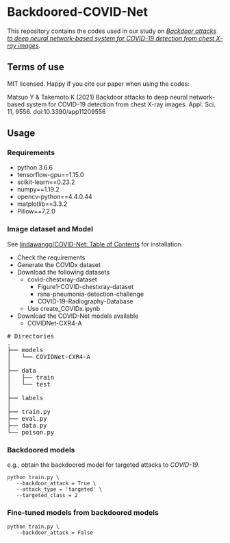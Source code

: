 # Backdoored-COVID-Net

This repository contains the codes used in our study on [*Backdoor attacks to deep neural network-based system for COVID-19 detection from chest X-ray images*](https://doi.org/10.3390/app11209556).

## Terms of use
MIT licensed. Happy if you cite our paper when using the codes:

Matsuo Y & Takemoto K (2021) Backdoor attacks to deep neural network-based system for COVID-19 detection from chest X-ray images. Appl. Sci. 11, 9556. doi:10.3390/app11209556

## Usage
### Requirements
- python 3.6.6
- tensorflow-gpu==1.15.0
- scikit-learn==0.23.2
- numpy==1.19.2
- opencv-python==4.4.0.44
- matplotlib==3.3.2
- Pillow==7.2.0

### Image dataset and Model
See [lindawangg/COVID-Net: Table of Contents](https://github.com/lindawangg/COVID-Net#table-of-contents) for installation.
- Check the requirements
- Generate the COVIDx dataset
- Download the following datasets
  - covid-chestxray-dataset
    - Figure1-COVID-chestxray-dataset
    - rsna-pneumonia-detection-challenge
    - COVID-19-Radiography-Database
  - Use create_COVIDx.ipynb
- Download the COVID-Net models available
  - COVIDNet-CXR4-A


<pre>
# Directories
.
├── models
│   └── COVIDNet-CXR4-A
│ 
├── data
│   ├── train
│   └── test
│
├── labels
│ 
├── train.py
├── eval.py
├── data.py
└── poison.py
</pre>


### Backdoored models
e.g., obtain the backdoored model for targeted attacks to *COVID-19*.
```
python train.py \
   --backdoor_attack = True \
   --attack_type = 'targeted' \
   --targeted_class = 2
```

### Fine-tuned models from backdoored models
```
python train.py \
   --backdoor_attack = False
```
